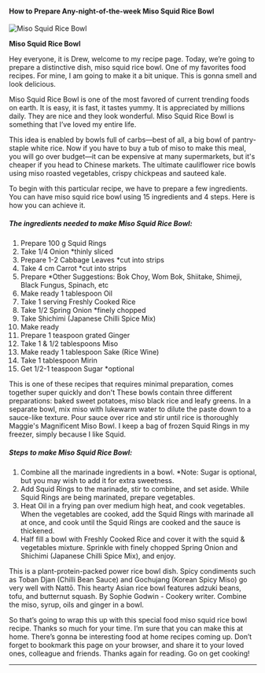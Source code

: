             

#### How to Prepare Any-night-of-the-week Miso Squid Rice Bowl

![Miso Squid Rice Bowl](https://img-global.cpcdn.com/recipes/a910b153db22f304/751x532cq70/miso-squid-rice-bowl-recipe-main-photo.jpg)

**Miso Squid Rice Bowl**

Hey everyone, it is Drew, welcome to my recipe page. Today, we’re going to prepare a distinctive dish, miso squid rice bowl. One of my favorites food recipes. For mine, I am going to make it a bit unique. This is gonna smell and look delicious.

Miso Squid Rice Bowl is one of the most favored of current trending foods on earth. It is easy, it is fast, it tastes yummy. It is appreciated by millions daily. They are nice and they look wonderful. Miso Squid Rice Bowl is something that I’ve loved my entire life.

This idea is enabled by bowls full of carbs—best of all, a big bowl of pantry-staple white rice. Now if you have to buy a tub of miso to make this meal, you will go over budget—it can be expensive at many supermarkets, but it's cheaper if you head to Chinese markets. The ultimate cauliflower rice bowls using miso roasted vegetables, crispy chickpeas and sauteed kale.

To begin with this particular recipe, we have to prepare a few ingredients. You can have miso squid rice bowl using 15 ingredients and 4 steps. Here is how you can achieve it.

##### The ingredients needed to make Miso Squid Rice Bowl:

1.  Prepare 100 g Squid Rings
2.  Take 1/4 Onion \*thinly sliced
3.  Prepare 1-2 Cabbage Leaves \*cut into strips
4.  Take 4 cm Carrot \*cut into strips
5.  Prepare \*Other Suggestions: Bok Choy, Wom Bok, Shiitake, Shimeji, Black Fungus, Spinach, etc
6.  Make ready 1 tablespoon Oil
7.  Take 1 serving Freshly Cooked Rice
8.  Take 1/2 Spring Onion \*finely chopped
9.  Take Shichimi (Japanese Chilli Spice Mix)
10.  Make ready <Marinade Sauce>
11.  Prepare 1 teaspoon grated Ginger
12.  Take 1 & 1/2 tablespoons Miso
13.  Make ready 1 tablespoon Sake (Rice Wine)
14.  Take 1 tablespoon Mirin
15.  Get 1/2-1 teaspoon Sugar \*optional

This is one of these recipes that requires minimal preparation, comes together super quickly and don't These bowls contain three different preparations: baked sweet potatoes, miso black rice and leafy greens. In a separate bowl, mix miso with lukewarm water to dilute the paste down to a sauce-like texture. Pour sauce over rice and stir until rice is thoroughly Maggie's Magnificent Miso Bowl. I keep a bag of frozen Squid Rings in my freezer, simply because I like Squid.

##### Steps to make Miso Squid Rice Bowl:

1.  Combine all the marinade ingredients in a bowl. \*Note: Sugar is optional, but you may wish to add it for extra sweetness.
2.  Add Squid Rings to the marinade, stir to combine, and set aside. While Squid Rings are being marinated, prepare vegetables.
3.  Heat Oil in a frying pan over medium high heat, and cook vegetables. When the vegetables are cooked, add the Squid Rings with marinade all at once, and cook until the Squid Rings are cooked and the sauce is thickened.
4.  Half fill a bowl with Freshly Cooked Rice and cover it with the squid & vegetables mixture. Sprinkle with finely chopped Spring Onion and Shichimi (Japanese Chilli Spice Mix), and enjoy.

This is a plant-protein-packed power rice bowl dish. Spicy condiments such as Toban Djan (Chilli Bean Sauce) and Gochujang (Korean Spicy Miso) go very well with Nattō. This hearty Asian rice bowl features adzuki beans, tofu, and butternut squash. By Sophie Godwin - Cookery writer. Combine the miso, syrup, oils and ginger in a bowl.

So that’s going to wrap this up with this special food miso squid rice bowl recipe. Thanks so much for your time. I’m sure that you can make this at home. There’s gonna be interesting food at home recipes coming up. Don’t forget to bookmark this page on your browser, and share it to your loved ones, colleague and friends. Thanks again for reading. Go on get cooking!

* * *